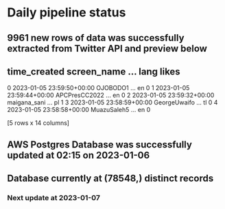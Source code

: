 # Daily pipeline status
## 9961 new rows of data was successfully extracted from Twitter API and preview below
##                time_created    screen_name  ... lang likes
0 2023-01-05 23:59:50+00:00       OJOBODO1  ...   en     0
1 2023-01-05 23:59:44+00:00  APCPresCC2022  ...   en     0
2 2023-01-05 23:59:32+00:00   maigana_sani  ...   pl     1
3 2023-01-05 23:58:59+00:00   GeorgeUwaifo  ...   tl     0
4 2023-01-05 23:58:58+00:00    MuazuSaleh5  ...   en     0

[5 rows x 14 columns]
## AWS Postgres Database was successfully updated at  02:15 on 2023-01-06
## Database currently at (78548,) distinct records
### Next update at 2023-01-07
